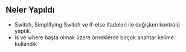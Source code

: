 ## Neler Yapıldı 
- Switch, Simplifying Switch ve if-else ifadeleri ile değişken kontrolü yaptık.
- is ve where başta olmak üzere örneklerde birçok anahtar kelime kullandık